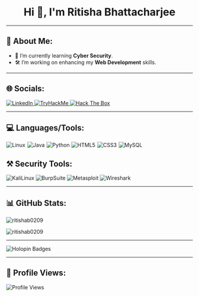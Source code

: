 <h1 align="center">Hi 👋, I'm Ritisha Bhattacharjee</h1>

---

## 📝 About Me:
- 🌱 I’m currently learning **Cyber Security**.
- 🛠️ I’m working on enhancing my **Web Development** skills.

---

## 🌐 Socials:
<p align="left">
  <a href="https://linkedin.com/in/ritisha-bhattacharjee-17b888282" target="_blank">
    <img src="https://img.shields.io/badge/LinkedIn-0A66C2?style=for-the-badge&logo=linkedin&logoColor=white" alt="LinkedIn">
  </a>
  <a href="https://tryhackme.com/p/ritisha" target="_blank">
    <img src="https://img.shields.io/badge/TryHackMe-212C42?style=for-the-badge&logo=tryhackme&logoColor=white" alt="TryHackMe">
  </a>
  <a href="https://app.hackthebox.com/users/Gl1tchHuntress" target="_blank">
    <img src="https://img.shields.io/badge/Hack%20The%20Box-111927?style=for-the-badge&logo=hack-the-box&logoColor=9FEF00" alt="Hack The Box">
</a>


</p>


---

## 💻 Languages/Tools:
<p>
 <div style="display: flex; gap: 5px; flex-wrap: wrap;">
    <img src="https://img.shields.io/badge/Linux-FCC624?style=for-the-badge&logo=linux&logoColor=black" alt="Linux" />
    <img src="https://img.shields.io/badge/Java-007396?style=for-the-badge&logo=java&logoColor=white" alt="Java" />
    <img src="https://img.shields.io/badge/Python-3776AB?style=for-the-badge&logo=python&logoColor=white" alt="Python" />
    <img src="https://img.shields.io/badge/HTML5-E34F26?style=for-the-badge&logo=html5&logoColor=white" alt="HTML5" />
    <img src="https://img.shields.io/badge/CSS3-1572B6?style=for-the-badge&logo=css3&logoColor=white" alt="CSS3"/>
    <img src="https://img.shields.io/badge/MySQL-4479A1?style=for-the-badge&logo=mysql&logoColor=white" alt="MySQL" />
</div>

</p>

## ⚒️ **Security Tools:**

  ![KaliLinux](https://img.shields.io/badge/Kali_Linux-557C94?style=for-the-badge&logo=kali-linux&logoColor=white)
  ![BurpSuite](https://img.shields.io/badge/burpsuite-FF6633?style=for-the-badge&logo=burpsuite&logoColor=white)
  ![Metasploit](https://img.shields.io/badge/metasploit-2596CD?style=for-the-badge&logo=metasploit&logoColor=white)
  ![Wireshark](https://img.shields.io/badge/Wireshark-1679A7?style=for-the-badge&logo=Wireshark&logoColor=white)

---

## 📊 GitHub Stats:
<p align="left">
  <img src="https://github-readme-stats.vercel.app/api/top-langs?username=ritishab0209&show_icons=true&locale=en&layout=compact&theme=dark" alt="ritishab0209" />
</p>

<p align="left">
  <img src="https://github-readme-stats.vercel.app/api?username=ritishab0209&show_icons=true&locale=en&theme=dark" alt="ritishab0209" />
</p>




---

![Holopin Badges](https://holopin.me/ritishab0209)


---

## 👀 Profile Views:
<p align="left">
  <img src="https://komarev.com/ghpvc/?username=ritishab0209&label=Profile%20Views&color=blue&style=flat" alt="Profile Views">
</p>
